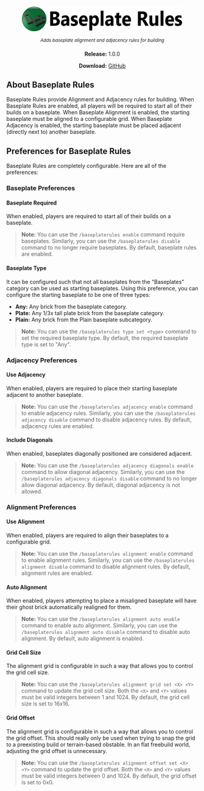 <p align="center">
 <img src="https://github.com/Boomshicleafaunda/Support_BaseplateRules/blob/master/title.png" height=64>
</p>

<p align="center"><sup><i>Adds baseplate alignment and adjacency rules for building</i></sup></p>

<p align="center"><strong>Release:</strong> 1.0.0</p>
<p align="center"><strong>Download:</strong>
 <a href="https://github.com/Boomshicleafaunda/Support_BaseplateRules/archive/v1.0.0.zip">GitHub</a>
</p>

## About Baseplate Rules

Baseplate Rules provide Alignment and Adjacency rules for building. When Baseplate Rules are enabled, all players will be required to start all of their builds on a baseplate. When Baseplate Alignment is enabled, the starting baseplate must be aligned to a configurable grid. When Baseplate Adjacency is enabled, the starting baseplate must be placed adjacent (directly next to) another baseplate.

## Preferences for Baseplate Rules

Baseplate Rules are completely configurable. Here are all of the preferences:

### Baseplate Preferences

#### Baseplate Required

When enabled, players are required to start all of their builds on a baseplate.

> **Note:** You can use the `/baseplaterules enable` command require baseplates. Similarly, you can use the `/baseplaterules disable` command to no longer require baseplates. By default, baseplate rules are enabled.

#### Baseplate Type

It can be configured such that not all baseplates from the "Baseplates" category can be used as starting baseplates. Using this preference, you can configure the starting baseplate to be one of three types:

 - **Any:** Any brick from the baseplate category.
 - **Plate:** Any 1/3x tall plate brick from the baseplate category.
 - **Plain:** Any brick from the Plain baseplate subcategory.
 
 > **Note:** You can use the `/baseplaterules type set <type>` command to set the required baseplate type. By default, the required baseplate type is set to "Any".

### Adjacency Preferences

#### Use Adjacency

When enabled, players are required to place their starting baseplate adjacent to another baseplate.

> **Note:** You can use the `/baseplaterules adjacency enable` command to enable adjacency rules. Similarly, you can use the `/baseplaterules adjacency disable` command to disable adjacency rules. By default, adjacency rules are enabled.

#### Include Diagonals

When enabled, baseplates diagonally positioned are considered adjacent.

> **Note:** You can use the `/baseplaterules adjacency diagonals enable` command to allow diagonal adjacency. Similarly, you can use the `/baseplaterules adjacency diagonals disable` command to no longer allow diagonal adjacency. By default, diagonal adjacency is not allowed.

### Alignment Preferences

#### Use Alignment

When enabled, players are required to align their baseplates to a configurable grid.

> **Note:** You can use the `/baseplaterules alignment enable` command to enable alignment rules. Similarly, you can use the `/baseplaterules alignment disable` command to disable alignment rules. By default, alignment rules are enabled.

#### Auto Alignment

When enabled, players attempting to place a misaligned baseplate will have their ghost brick automatically realigned for them.

> **Note:** You can use the `/baseplaterules alignment auto enable` command to enable auto alignment. Similarly, you can use the `/baseplaterules alignment auto disable` command to disable auto alignment. By default, auto alignment is enabled.

#### Grid Cell Size

The alignment grid is configurable in such a way that allows you to control the grid cell size.

> **Note:** You can use the `/baseplaterules alignment grid set <X> <Y>` command to update the grid cell size. Both the `<X>` and `<Y>` values must be valid integers between 1 and 1024. By default, the grid cell size is set to 16x16.

#### Grid Offset

The alignment grid is configurable in such a way that allows you to control the grid offset. This should really only be used when trying to snap the grid to a preexisting build or terrain-based obstable. In an flat freebuild world, adjusting the grid offset is unnecessary.

> **Note:** You can use the `/baseplaterules alignment offset set <X> <Y>` command to update the grid offset. Both the `<X>` and `<Y>` values must be valid integers between 0 and 1024. By default, the grid offset is set to 0x0.
